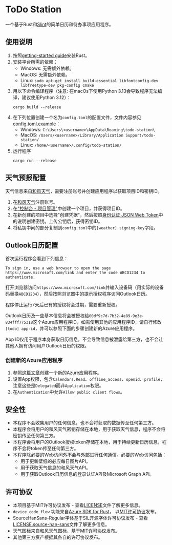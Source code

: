 # ToDo Station

一个基于Rust和[Slint](https://slint.dev/)的简单日历和待办事项应用程序。

## 使用说明

1. 按照[getting-started guide](https://www.rust-lang.org/learn/get-started)安装Rust。
2. 安装平台所需的依赖：
    * Windows: 无需额外依赖。
    * MacOS: 无需额外依赖。
    * Linux: `sudo apt-get install build-essential libfontconfig-dev libfreetype-dev pkg-config cmake`
2. 用以下命令编译程序（注意: 在macOs下使用Python 3.13会导致程序无法编译，建议使用Python 3.12）：
    ```
    cargo build --release
    ```
3. 在下列位置创建一个名为`config.toml`的配置文件，文件内容参见[config.toml.example](config.toml.example)：
    * Windows: `C:\Users\<username>\AppData\Roaming\todo-station\`
    * MacOS: `/Users/<username>/Library/Application Support/todo-station/`
    * Linux: `/home/<username>/.config/todo-station/`
4. 运行程序
    ```
    cargo run --release
    ```

## 天气预报配置

天气信息来自[和风天气](https://www.qweather.com/)，需要注册账号并创建应用程序以获取项目ID和密钥ID。

1. 在[和风天气](https://id.qweather.com/#/login)注册账号。
2. 在["控制台 - 项目管理"](https://dev.qweather.com/docs/configuration/project-and-key/)中创建一个项目，并获得项目ID。
3. 在新创建的项目中选择"创建凭据"，然后按照[身份认证 JSON Web Token](https://dev.qweather.com/docs/authentication/jwt/)中的说明创建密钥。上传公钥后，获得密钥ID。
4. 将私钥中间的部分复制到`config.toml`中的`[weather] signing-key`字段。

## Outlook日历配置

首次运行程序会看到下列信息：
```
To sign in, use a web browser to open the page https://www.microsoft.com/link and enter the code ABCD1234 to authenticate.
```
打开浏览器访问`https://www.microsoft.com/link`并输入设备码（用实际的设备码替换`ABCD1234`），然后按照浏览器中的提示授权程序访问Outlook日历。

程序停止运行7天后已有的授权将会过期，需要重新授权。

Outlook日历及一些基本信息将会被授权给`00df9c7d-7b32-4e89-9e3e-834fff775318`这个Azure应用程序ID，如需使用其他的应用程序ID，请自行修改`[todo] app-id`，并可以参照下面的步骤创建新的Azure应用程序。

App ID仅用于程序本身获取日历信息，不会导致信息被泄露给第三方，也不会让其他人拥有访问用户Outlook日历的权限。

### 创建新的Azure应用程序

1. 参照[这篇文章](https://docs.microsoft.com/zh-cn/azure/active-directory/develop/quickstart-register-app)创建一个新的Azure应用程序。
2. 设置App权限，包含`Calendars.Read`、`offline_access`、`openid`、`profile`，注意这些是`Delegated`而非`Application`权限。
3. 在`Authentication`中允许`Allow public client flows`。

## 安全性

* 本程序不会收集用户的任何信息，也不会将获取的数据传至任何第三方。
* 本程序会将用户的和风天气密钥存储在本地，用于获取天气信息，程序不会将密钥传至任何第三方。
* 本程序会将用户的Outlook授权token存储在本地，用于持续更新日历信息，程序不会将token传至任何第三方。
* 本程序除必要的Web访问外不会与外部进行任何通信。必要的Web访问包括：
    * 用于更新壁纸的必应每日图片API。
    * 用于获取天气信息的和风天气API。
    * 用于获取Outlook日历信息的登录认证API及Microsoft Graph API。

## 许可协议

* 本项目基于MIT许可协议发布 - 查看[LICENSE](LICENSE)文件了解更多信息。
* `device_code_flow` 功能来自[Azure SDK for Rust](https://github.com/Azure/azure-sdk-for-rust)， 以[MIT许可协议](https://github.com/Azure/azure-sdk-for-rust/blob/36682f31ba86444967d4bfda441ebc7e249fddfb/LICENSE.txt)发布。
* SourceHanSans-Regular字体基于SIL开源字体许可协议发布 - 查看[LICENSE.source-han-sans](LICENSE.source-han-sans)文件了解更多信息。
* 天气图标来自[和风天气图标](https://github.com/qwd/Icons)，基于[MIT许可协议](https://github.com/qwd/Icons/blob/main/LICENSE)发布。
* 其他第三方资产根据其各自的许可协议发布。
